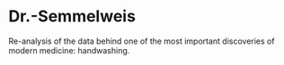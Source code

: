 # Dr.-Semmelweis
Re-analysis of the data behind one of the most important discoveries of modern medicine: handwashing.
